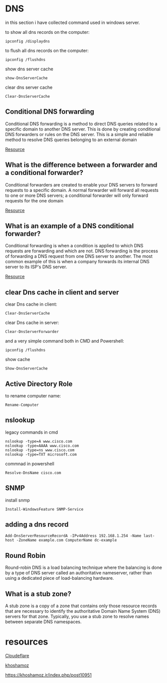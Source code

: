# DNS
in this section i have collected command used in windows server.


to show all dns records on the computer:

    ipconfig /displaydns

to flush all dns records on the computer:

    ipconfig /flushdns

show dns server cache

    show-DnsServerCache

clear dns server cache

    Clear-DnsServerCache






## Conditional DNS forwarding
Conditional DNS forwarding is a method to direct DNS queries related to a specific domain to another DNS server. This is done by creating conditional DNS forwarders or rules on the DNS server. This is a simple and reliable method to resolve DNS queries belonging to an external domain

<a href="https://vmc.techzone.vmware.com/resource/configure-conditional-dns-forwarding-between-oci-and-ad-domain">Resource</a>

## What is the difference between a forwarder and a conditional forwarder?

Conditional forwarders are created to enable your DNS servers to forward requests to a specific domain. A normal forwarder will forward all requests to one or more DNS servers; a conditional forwarder will only forward requests for the one domain

<a href="https://livebook.manning.com/concept/active-directory/conditional-forwarder">Resource</a>




## What is an example of a DNS conditional forwarder?

Conditional forwarding is when a condition is applied to which DNS requests are forwarding and which are not. DNS forwarding is the process of forwarding a DNS request from one DNS server to another. The most common example of this is when a company forwards its internal DNS server to its ISP's DNS server.

<a href="https://itfreetraining.com/lesson/forwarding_conditional/">Resource</a>


## clear Dns cache in client and server

clear Dns cache in client:

    Clear-DnsServerCache

clear Dns cache in server:


    Clear-DnsServerForwarder 

and a very simple command both in CMD and Powershell:

    ipconfig /flushdns


show cache

    Show-DnsServerCache


## Active Directory Role

to rename computer name:

    Rename-Computer



## nslookup

legacy commands in cmd

    nslookup -type=A www.cisco.com
    nslookup -type=AAAA www.cisco.com
    nslookup -type=ns www.cisco.com
    nslookup -type=TXT microsoft.com

commnad in powershell

    Resolve-DnsName cisco.com


## SNMP

install snmp 

    Install-WindowsFeature SNMP-Service



## adding a dns record


    Add-DnsServerResourceRecordA -IPv4Address 192.168.1.254 -Name last-host -ZoneName example.com ComputerName dc-example




## Round Robin

Round-robin DNS is a load balancing technique where the balancing is done by a type of DNS server called an authoritative nameserver, rather than using a dedicated piece of load-balancing hardware.


## What is a stub zone?

A stub zone is a copy of a zone that contains only those resource records that are necessary to identify the authoritative Domain Name System (DNS) servers for that zone. Typically, you use a stub zone to resolve names between separate DNS namespaces.



# resources

<a href="Cloudeflare.com">Cloudeflare</a>

<a href="https://khoshamoz.ir/index.php/post10951">khoshamoz</a>

https://khoshamoz.ir/index.php/post10951